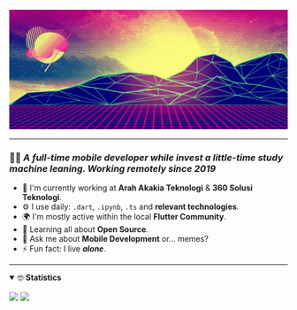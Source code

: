 [![header](header.gif)](https://yusoof.io)


---
### 👨‍🚀 ***A full-time mobile developer while invest a little-time study machine leaning. Working remotely since 2019***

- 🏢 I'm currently working at **Arah Akakia Teknologi** & **360 Solusi Teknologi**.
- ⚙️ I use daily: `.dart`, `.ipynb`, `.ts` and **relevant technologies**.
- 🌍 I'm mostly active within the local **Flutter Community**.
- 🌱 Learning all about **Open Source**.
- 💬 Ask me about **Mobile Development** or... memes?
- ⚡️ Fun fact: I live ***alone***.


---
<details open>
<summary> 🤓 <b>Statistics</b></summary>
<br>
<img src = "https://github-readme-stats.vercel.app/api?username=fouyos&show_icons=true&theme=radical&include_all_commits=true&count_private=true&line_height=24">
<img src = "https://github-readme-stats.vercel.app/api/top-langs/?username=fouyos&theme=radical&layout=compact&langs_count=8">
</details>
